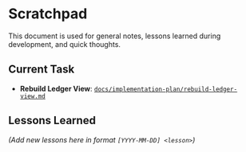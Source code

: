 # Scratchpad

This document is used for general notes, lessons learned during development, and quick thoughts.

## Current Task

* **Rebuild Ledger View**: [`docs/implementation-plan/rebuild-ledger-view.md`](implementation-plan/rebuild-ledger-view.md)

## Lessons Learned

*(Add new lessons here in format `[YYYY-MM-DD] <lesson>`)* 